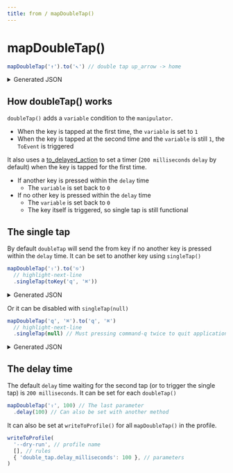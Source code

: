 ```yaml
---
title: from / mapDoubleTap()
---
```


# mapDoubleTap()

```typescript
mapDoubleTap('↑').to('↖︎') // double tap up_arrow -> home
```

<details>
<summary>Generated JSON</summary>

```json
[
  {
    "type": "basic",
    "from": {"key_code": "up_arrow"},
    "to": [
      {"key_code": "home"}
    ],
    // highlight-next-line
    "conditions": [
      // highlight-next-line
      {"type": "variable_if", "name": "double-tap-up_arrow", "value": 1}
    ]
  },
  {
    "type": "basic",
    "from": {"key_code": "up_arrow"},
    // highlight-next-line
    "to": [
      // highlight-next-line
      {"set_variable": {"name": "double-tap-up_arrow", "value": 1}}
    ],
    "conditions": [
      {"type": "variable_unless", "name": "double-tap-up_arrow", "value": 1}
    ],
    "to_delayed_action": {
      // highlight-next-line
      "to_if_canceled": [
        // highlight-next-line
        {"set_variable": {"name": "double-tap-up_arrow", "value": 0}}
      ],
      // highlight-next-line
      "to_if_invoked": [
        // highlight-next-line
        {"set_variable": {"name": "double-tap-up_arrow", "value": 0}},
        {"key_code": "up_arrow"}
      ]
    },
    "parameters": {
      "basic.to_delayed_action_delay_milliseconds": 200
    }
  }
]
```

</details>

## How doubleTap() works

`doubleTap()` adds a `variable` condition to the `manipulator`. 

- When the key is tapped at the first time, the `variable` is set to `1`
- When the key is tapped at the second time and the `variable` is still `1`, 
  the `ToEvent` is triggered

It also uses a [to_delayed_action](https://karabiner-elements.pqrs.org/docs/json/complex-modifications-manipulator-definition/to-delayed-action/)
to set a timer (`200 milliseconds` `delay` by default) when the key is tapped 
for the first time.

- If another key is pressed within the `delay` time
  - The `variable` is set back to `0`
- If no other key is pressed within the `delay` time
  - The `variable` is set back to `0`
  - The key itself is triggered, so single tap is still functional

## The single tap

By default `doubleTap` will send the from key if no another key is pressed within
the `delay` time. It can be set to another key using `singleTap()`

```typescript
mapDoubleTap('⇪').to('⎋')
  // highlight-next-line
  .singleTap(toKey('q', '⌘'))
```

<details>
<summary>Generated JSON</summary>

```json
[
  {
    "type": "basic",
    "from": {"key_code": "caps_lock"},
    "to": [
      {"key_code": "escape"}
    ],
    "conditions": [
      {"type": "variable_if", "name": "double-tap-caps_lock", "value": 1}
    ]
  },
  {
    "type": "basic",
    "from": {"key_code": "caps_lock"},
    "to": [
      {"set_variable": {"name": "double-tap-caps_lock", "value": 1}}
    ],
    "conditions": [
      {"type": "variable_unless", "name": "double-tap-caps_lock", "value": 1}
    ],
    "to_delayed_action": {
      "to_if_canceled": [
        {"set_variable": {"name": "double-tap-caps_lock", "value": 0}}
      ],
      "to_if_invoked": [
        {"set_variable": {"name": "double-tap-caps_lock", "value": 0}},
        // highlight-next-line
        {"key_code": "q", "modifiers": ["command"]}
      ]
    },
    "parameters": {
      "basic.to_delayed_action_delay_milliseconds": 200
    }
  }
]
```

</details>

Or it can be disabled with `singleTap(null)`

```typescript
mapDoubleTap('q', '⌘').to('q', '⌘')
  // highlight-next-line
  .singleTap(null) // Must pressing command-q twice to quit application
```

<details>
<summary>Generated JSON</summary>

```json
[
  {
    "type": "basic",
    "from": {"key_code": "q", "modifiers": {"mandatory": ["command"]}},
    "to": [
      {"key_code": "q", "modifiers": ["command"]}
    ],
    "conditions": [
      {"type": "variable_if", "name": "double-tap-q-command", "value": 1}
    ]
  },
  {
    "type": "basic",
    "from": {
      "key_code": "q", "modifiers": {"mandatory": ["command"]}
    },
    "to": [
      {"set_variable": {"name": "double-tap-q-command", "value": 1}}
    ],
    "conditions": [
      {"type": "variable_unless", "name": "double-tap-q-command", "value": 1}
    ],
    "to_delayed_action": {
      "to_if_canceled": [
        {"set_variable": {"name": "double-tap-q-command", "value": 0}}
      ],
      "to_if_invoked": [
        {"set_variable": {"name": "double-tap-q-command", "value": 0}}
      ]
    },
    "parameters": {
      "basic.to_delayed_action_delay_milliseconds": 200
    }
  }
]
```

</details>

## The delay time

The default `delay` time waiting for the second tap (or to trigger the single 
tap) is `200 milliseconds`. It can be set for each `doubleTap()`

```typescript
mapDoubleTap('⇪', 100) // The last parameter
  .delay(100) // Can also be set with another method
```

It can also be set at `writeToProfile()` for all `mapDoubleTap()` in the profile.

```typescript
writeToProfile(
  '--dry-run', // profile name 
  [], // rules
  { 'double_tap.delay_milliseconds': 100 }, // parameters 
)
```
